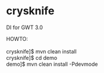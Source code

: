 # crysknife<br/>
DI for GWT 3.0<br/>

HOWTO:<br/>
<br/>
crysknife]$ mvn clean install<br/>
crysknife]$ cd demo<br/>
demo]$  mvn clean install -Pdevmode<br/>
